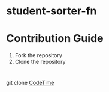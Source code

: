 # student-sorter-fn
# Contribution Guide
1. Fork the repository
2. Clone the repository
#
git clone [CodeTime](https://github.com/<YOUR_USERNAME>/sliitfoss.git)
